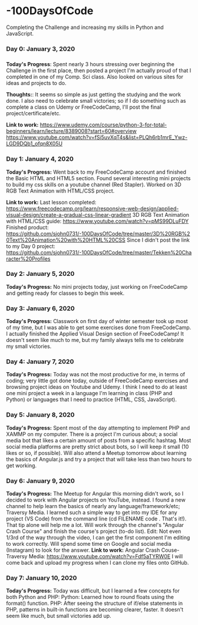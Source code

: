 # -100DaysOfCode
Completing the Challenge and increasing my skills in Python and JavaScript.


### Day 0: January 3, 2020
#####

**Today's Progress**: Spent nearly 3 hours stressing over beginning the Challenge in the first place, then posted a project I'm actually proud of that I completed in one of my Comp. Sci class. Also looked on various sites for ideas and projects to do.

**Thoughts:**: It seems so simple as just getting the studying and the work done. I also need to celebrate small victories; so if I do something such as complete a class on Udemy or FreeCodeCamp, I'll post the final project/certificate/etc. 

**Link to work:**
https://www.udemy.com/course/python-3-for-total-beginners/learn/lecture/8389008?start=60#overview
https://www.youtube.com/watch?v=fSi5uvXqT4s&list=PLQh6rb1mrE_Ywz-LGD9DQb1_ofqn8X05U


### Day 1: January 4, 2020
**Today's Progress:** Went back to my FreeCodeCamp account and finished the Basic HTML and HTML5 section. Found several interesting mini projects to build my css skills on a youtube channel (Red Stapler). Worked on 3D RGB Text Animation with HTML/CSS project.

**Link to work:**
Last lesson completed: https://www.freecodecamp.org/learn/responsive-web-design/applied-visual-design/create-a-gradual-css-linear-gradient
3D RGB Text Animation with HTML/CSS guide: https://www.youtube.com/watch?v=pMS99DLuFDY
Finished product: https://github.com/sjohn0731/-100DaysOfCode/tree/master/3D%20RGB%20Text%20Animation%20with%20HTML%20CSS
Since I didn't post the link to my Day 0 project: https://github.com/sjohn0731/-100DaysOfCode/tree/master/Tekken%20Character%20Profiles

### Day 2: January 5, 2020
**Today's Progress:** No mini projects today, just working on FreeCodeCamp and getting ready for classes to begin this week.


### Day 3: January 6, 2020
**Today's Progress:** Classwork on first day of winter semester took up most of my time, but I was able to get some exercises done from FreeCodeCamp.
I actually finished the Applied Visual Design section of FreeCodeCamp! It doesn't seem like much to me, but my family always tells me to celebrate my small victories.

### Day 4: January 7, 2020
**Today's Progress:** Today was not the most productive for me, in terms of coding; very little got done today, outside of FreeCodeCamp exercises and browsing project ideas on Youtube and Udemy. I think I need to do at least one mini project a week in a language I'm learning in class (PHP and Python) or languages that I need to practice (HTML, CSS, JavaScript).

### Day 5: January 8, 2020
**Today's Progress:** Spent most of the day attempting to implement PHP and XAMMP on my computer.  There is a project I'm curious about; a social media bot that likes a certain amount of posts from a specific hashtag.  Most social media platforms are pretty strict about bots, so I will keep it small (10 likes or so, if possible). Will also attend a Meetup tomorrow about learning the basics of Angular.js and try a project that will take less than two hours to get working.  

### Day 6: January 9, 2020
**Today's Progress:** The Meetup for Angular this morning didn't work, so I decided to work with Angular projects on YouTube, instead. I found a new channel to help learn the basics of nearly any language/framework/etc; Traversy Media. I learned such a simple way to get into my IDE for any project (VS Code) from the command line (cd FILENAME   code .    That's it!). That tip alone will help me a lot. Will work through the channel's "Angular Crash Course" and finish the course's project (to-do list).
Edit: Not even 1/3rd of the way through the video, I can get the first component I'm editing to work correctly. Will spend some time on Google and social media (Instagram) to look for the answer.
**Link to work:**
Angular Crash Couse- Traversy Media: https://www.youtube.com/watch?v=Fdf5aTYRW0E
I will come back and upload my progress when I can clone my files onto GitHub.

### Day 7: January 10, 2020
**Today's Progress:** Today was difficult, but I learned a few concepts for both Python and PHP:
Python: Learned how to round floats using the format() function.
PHP: After seeing the structure of if/else statements in PHP, patterns in built-in functions are becoming clearer, faster. It doesn't seem like much, but small victories add up.
